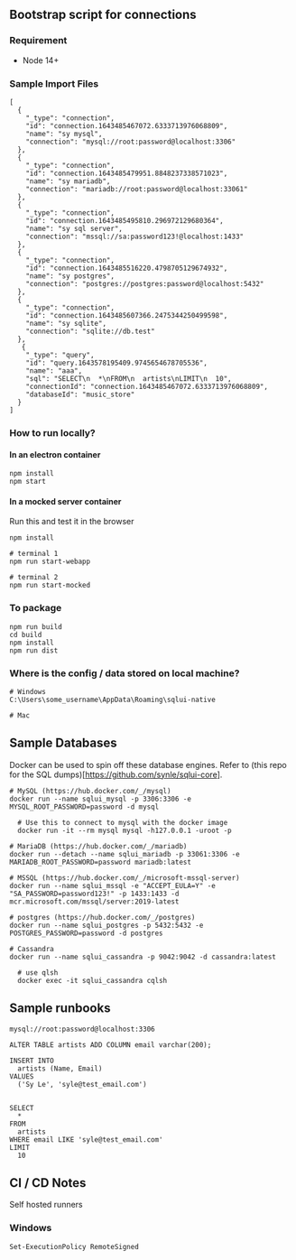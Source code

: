 ## Bootstrap script for connections

### Requirement
- Node 14+


### Sample Import Files
```
[
  {
    "_type": "connection",
    "id": "connection.1643485467072.6333713976068809",
    "name": "sy mysql",
    "connection": "mysql://root:password@localhost:3306"
  },
  {
    "_type": "connection",
    "id": "connection.1643485479951.8848237338571023",
    "name": "sy mariadb",
    "connection": "mariadb://root:password@localhost:33061"
  },
  {
    "_type": "connection",
    "id": "connection.1643485495810.296972129680364",
    "name": "sy sql server",
    "connection": "mssql://sa:password123!@localhost:1433"
  },
  {
    "_type": "connection",
    "id": "connection.1643485516220.4798705129674932",
    "name": "sy postgres",
    "connection": "postgres://postgres:password@localhost:5432"
  },
  {
    "_type": "connection",
    "id": "connection.1643485607366.2475344250499598",
    "name": "sy sqlite",
    "connection": "sqlite://db.test"
  },
   {
    "_type": "query",
    "id": "query.1643578195409.9745654678705536",
    "name": "aaa",
    "sql": "SELECT\n  *\nFROM\n  artists\nLIMIT\n  10",
    "connectionId": "connection.1643485467072.6333713976068809",
    "databaseId": "music_store"
  }
]
```



### How to run locally?

#### In an electron container
```
npm install
npm start
```

#### In a mocked server container
Run this and test it in the browser
```
npm install

# terminal 1
npm run start-webapp

# terminal 2
npm run start-mocked
```


### To package
```
npm run build
cd build
npm install
npm run dist
```


### Where is the config / data stored on local machine?
```
# Windows
C:\Users\some_username\AppData\Roaming\sqlui-native

# Mac
```


## Sample Databases
Docker can be used to spin off these database engines. Refer to (this repo for the SQL dumps)[https://github.com/synle/sqlui-core].

```
# MySQL (https://hub.docker.com/_/mysql)
docker run --name sqlui_mysql -p 3306:3306 -e MYSQL_ROOT_PASSWORD=password -d mysql

  # Use this to connect to mysql with the docker image
  docker run -it --rm mysql mysql -h127.0.0.1 -uroot -p

# MariaDB (https://hub.docker.com/_/mariadb)
docker run --detach --name sqlui_mariadb -p 33061:3306 -e MARIADB_ROOT_PASSWORD=password mariadb:latest

# MSSQL (https://hub.docker.com/_/microsoft-mssql-server)
docker run --name sqlui_mssql -e "ACCEPT_EULA=Y" -e "SA_PASSWORD=password123!" -p 1433:1433 -d mcr.microsoft.com/mssql/server:2019-latest

# postgres (https://hub.docker.com/_/postgres)
docker run --name sqlui_postgres -p 5432:5432 -e POSTGRES_PASSWORD=password -d postgres

# Cassandra
docker run --name sqlui_cassandra -p 9042:9042 -d cassandra:latest

  # use qlsh
  docker exec -it sqlui_cassandra cqlsh
```



## Sample runbooks
```
mysql://root:password@localhost:3306

ALTER TABLE artists ADD COLUMN email varchar(200);

INSERT INTO
  artists (Name, Email)
VALUES
  ('Sy Le', 'syle@test_email.com')


SELECT
  *
FROM
  artists
WHERE email LIKE 'syle@test_email.com'
LIMIT
  10
```


## CI / CD Notes
Self hosted runners

### Windows
```
Set-ExecutionPolicy RemoteSigned
```
